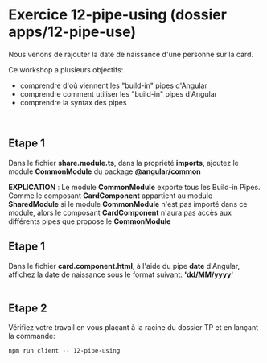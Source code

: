 # Exercice 12-pipe-using (dossier apps/12-pipe-use)

Nous venons de rajouter la date de naissance d'une personne sur la card.

Ce workshop a plusieurs objectifs:
- comprendre d'où viennent les "build-in" pipes d'Angular
- comprendre comment utiliser les "build-in" pipes d'Angular
- comprendre la syntax des pipes

<br>


## Etape 1

Dans le fichier **share.module.ts**, dans la propriété **imports**, ajoutez le module **CommonModule** du package **@angular/common**

**EXPLICATION** : 
Le module **CommonModule** exporte tous les Build-in Pipes. 
Comme le composant **CardComponent** appartient au module **SharedModule** si le module **CommonModule** n'est pas importé dans ce module, alors le composant **CardComponent** n'aura pas accès aux différents pipes que propose le **CommonModule**

## Etape 1

Dans le fichier **card.component.html**, à l'aide du pipe **date** d'Angular, affichez la date de naissance sous le format suivant: **'dd/MM/yyyy'**
<br><br>

## Etape 2

Vérifiez votre travail en vous plaçant à la racine du dossier TP et en lançant la commande:

```bash
npm run client -- 12-pipe-using
```
